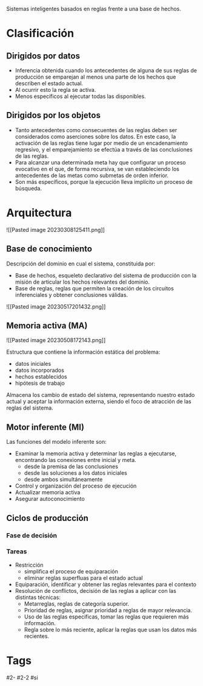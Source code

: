 Sistemas inteligentes basados en reglas frente a una base de hechos.
# Clasificación
## Dirigidos por datos
- Inferencia obtenida cuando los antecedentes de alguna de sus reglas de producción se emparejan al menos una parte de los hechos que describen el estado actual.
- Al ocurrir esto la regla se activa.
- Menos específicos al ejecutar todas las disponibles.

## Dirigidos por los objetos
- Tanto antecedentes como consecuentes de las reglas deben ser considerados como aserciones sobre los datos. En este caso, la activación de las reglas tiene lugar por medio de un encadenamiento regresivo, y el emparejamiento se efectúa a través de las conclusiones de las reglas.
- Para alcanzar una determinada meta hay que configurar un proceso evocativo en el que, de forma recursiva, se van estableciendo los antecedentes de las metas como submetas de orden inferior.
- Son más específicos, porque la ejecución lleva implícito un proceso de búsqueda.

# Arquitectura

![[Pasted image 20230308125411.png]]

## Base de conocimiento
Descripción del dominio en cual el sistema, constituida por:
- Base de hechos, esqueleto declarativo del sistema de producción con la misión de articular los hechos relevantes del dominio.
- Base de reglas, reglas que permiten la creación de los circuitos inferenciales y obtener conclusiones válidas.

![[Pasted image 20230517201432.png]]

## Memoria activa (MA)

![[Pasted image 20230508172143.png]]

Estructura que contiene la información estática del problema:
- datos iniciales
- datos incorporados
- hechos establecidos
- hipótesis de trabajo

Almacena los cambio de estado del sistema, representando nuestro estado actual y aceptar la información externa, siendo el foco de atracción de las reglas del sistema.
## Motor inferente (MI)
Las funciones del modelo inferente son:
- Examinar la memoria activa y determinar las reglas a ejecutarse, encontrando las conexiones entre inicial y meta.
	- desde la premisa de las conclusiones
	- desde las soluciones a los datos iniciales
	- desde ambos simultáneamente
- Control y organización del proceso de ejecución
- Actualizar memoria activa
- Asegurar autoconocimiento

## Ciclos de producción
### Fase de decisión
### Tareas
- Restricción
	- simplifica el proceso de equiparación
	- eliminar reglas superfluas para el estado actual
- Equiparación, identificar y obtener las reglas relevantes para el contexto
- Resolución de conflictos, decisión de las reglas a aplicar con las distintas técnicas:
	- Metarreglas, reglas de categoría superior.
	- Prioridad de reglas, asignar prioridad a reglas de mayor relevancia.
	- Uso de las reglas especificas, tomar las reglas que requieren más información.
	- Regla sobre lo más reciente, aplicar la reglas que usan los datos más recientes.
# Tags
#2- 
#2-2 
#si